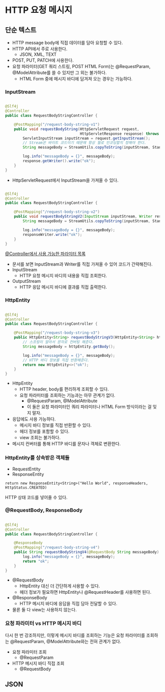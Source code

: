 # HTTP 요청 메시지

## 단순 텍스트

- HTTP message body에 직접 데이터를 담아 요청할 수 있다.
- HTTP API에서 주로 사용한다.
    - JSON, XML, TEXT
- POST, PUT, PATCH에 사용한다.
- 요청 파라미터(GET 쿼리 스트링, POST HTML Form)는 @RequestParam, @ModelAttribute를 쓸 수 있지만 그 외는 불가하다.
    - HTML Form 중에 메시지 바디에 담겨져 오는 경우는 가능하다.

### InputStream

```java

@Slf4j
@Controller
public class RequestBodyStringController {

    @PostMapping("/request-body-string-v1")
    public void requestBodyString(HttpServletRequest request,
                                  HttpServletResponse response) throws IOException {
        ServletInputStream inputStream = request.getInputStream();
        // Stream은 바이트 코드이기 때문에 항상 뭘로 인코딩할지 정해야 한다.
        String messageBody = StreamUtils.copyToString(inputStream, StandardCharsets.UTF_8);

        log.info("messageBody = {}", messageBody);
        response.getWriter().write("ok");
    }
}
```

- HttpServletRequest에서 InputStream을 가져올 수 있다.

```java

@Slf4j
@Controller
public class RequestBodyStringController {

    @PostMapping("/request-body-string-v2")
    public void requestBodyStringV2(InputStream inputStream, Writer responseWriter) throws IOException {
        String messageBody = StreamUtils.copyToString(inputStream, StandardCharsets.UTF_8);

        log.info("messageBody = {}", messageBody);
        responseWriter.write("ok");
    }
}
```

[@Controller에서 사용 가능한 파라미터 목록](https://docs.spring.io/spring-framework/docs/current/reference/html/web.html#mvc-ann-arguments)

- 문서를 보면 InputStream과 Writer를 직접 가져올 수 있어 코드가 간략해진다.
- InputStream
    - HTTP 요청 메시지 바디의 내용을 직접 조회한다.
- OutputStream
    - HTTP 응답 메시지 바디에 결과를 직접 출력한다.

### HttpEntity

```java

@Slf4j
@Controller
public class RequestBodyStringController {

    @PostMapping("/request-body-string-v3")
    public HttpEntity<String> requestBodyStringV3(HttpEntity<String> httpEntity) {
        // 스프링이 알아서 문자로 컨버팅 해준다.
        String messageBody = httpEntity.getBody();

        log.info("messageBody = {}", messageBody);
        // HTTP 바디 정보를 직접 반환해준다.
        return new HttpEntity<>("ok");
    }
}
```

- HttpEntity
    - HTTP header, body를 편리하게 조회할 수 있다.
    - 요청 파라미터를 조회하는 기능과는 아무 관계가 없다.
        - @RequestParam, @ModelAttribute
        - 이 둘은 요청 파라미터인 쿼리 파라미터나 HTML Form 방식이라는 걸 잊지 말자.
- 응답에도 사용 가능하다.
    - 메시지 바디 정보를 직접 반환할 수 있다.
    - 헤더 정보를 포함할 수 있다.
    - view 조회는 불가하다.
- 메시지 컨버터를 통해 HTTP 바디를 문자나 객체로 변환한다.

### HttpEntity를 상속받은 객체들

- RequestEntity
- ResponseEntity

```text
return new ResponseEntity<String>("Hello World", responseHeaders, HttpStatus.CREATED)
```

HTTP 상태 코드를 넣어줄 수 있다.

### @RequestBody, ResponseBody

```java

@Slf4j
@Controller
public class RequestBodyStringController {

    @ResponseBody
    @PostMapping("/request-body-string-v4")
    public String requestBodyStringV4(@RequestBody String messageBody) {
        log.info("messageBody = {}", messageBody);
        return "ok";
    }
}
```

- @RequestBody
    - HttpEntity 대신 더 간단하게 사용할 수 있다.
    - 헤더 정보가 필요하면 HttpEntity나 @RequestHeader를 사용하면 된다.
- @ResponseBody
    - HTTP 메시지 바디에 응답을 직접 담아 전달할 수 있다.
- 물론 둘 다 view는 사용하지 않는다.

### 요청 파라미터 vs HTTP 메시지 바디

다시 한 번 강조하지만, 이렇게 메시지 바디를 조회하는 기능은 요청 파라미터를 조회하는 @RequestParam, @ModelAttribute와는 전혀 관계가 없다.

- 요청 파라미터 조회
    - @RequestParam
- HTTP 메시지 바디 직접 조회
    - @RequestBody

## JSON

